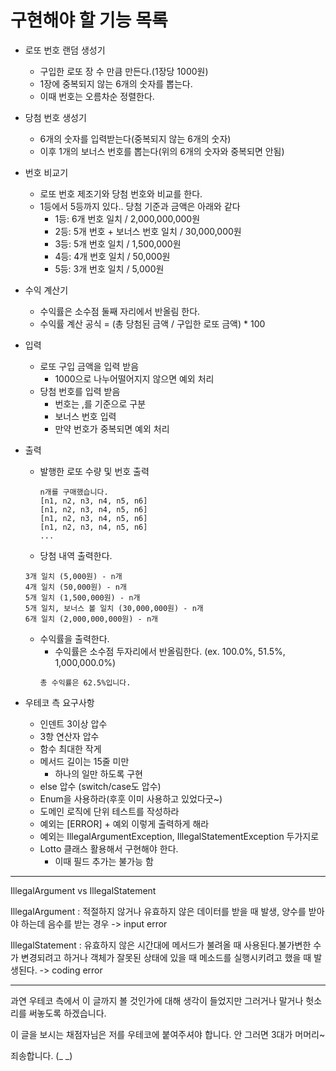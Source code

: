 # 구현해야 할 기능 목록

* 로또 번호 랜덤 생성기
  * 구입한 로또 장 수 만큼 만든다.(1장당 1000원)
  * 1장에 중복되지 않는 6개의 숫자를 뽑는다.
  * 이때 번호는 오름차순 정렬한다.

* 당첨 번호 생성기
  * 6개의 숫자를 입력받는다(중복되지 않는 6개의 숫자)
  * 이후 1개의 보너스 번호를 뽑는다(위의 6개의 숫자와 중복되면 안됨)
  
* 번호 비교기
  * 로또 번호 제조기와 당첨 번호와 비교를 한다.
  * 1등에서 5등까지 있다.. 당첨 기준과 금액은 아래와 같다
    - 1등: 6개 번호 일치 / 2,000,000,000원
    - 2등: 5개 번호 + 보너스 번호 일치 / 30,000,000원
    - 3등: 5개 번호 일치 / 1,500,000원
    - 4등: 4개 번호 일치 / 50,000원
    - 5등: 3개 번호 일치 / 5,000원

* 수익 계산기
  * 수익률은 소수점 둘째 자리에서 반올림 한다.
  * 수익률 계산 공식 = (총 당첨된 금액 / 구입한 로또 금액) * 100

* 입력
  * 로또 구입 금액을 입력 받음
    * 1000으로 나누어떨어지지 않으면 예외 처리
  * 당첨 번호를 입력 받음
      * 번호는 ,를 기준으로 구분
      * 보너스 번호 입력
      * 만약 번호가 중복되면 예외 처리

* 출력
  * 발행한 로또 수량 및 번호 출력
    ```
    n개를 구매했습니다.
    [n1, n2, n3, n4, n5, n6]
    [n1, n2, n3, n4, n5, n6]
    [n1, n2, n3, n4, n5, n6]
    [n1, n2, n3, n4, n5, n6]
    ...
    ```
    
  * 당첨 내역 출력한다.
  ```
  3개 일치 (5,000원) - n개
  4개 일치 (50,000원) - n개
  5개 일치 (1,500,000원) - n개
  5개 일치, 보너스 볼 일치 (30,000,000원) - n개
  6개 일치 (2,000,000,000원) - n개
  ```
  
  * 수익률을 출력한다.
    * 수익률은 소수점 두자리에서 반올림한다. (ex. 100.0%, 51.5%, 1,000,000.0%)
    ```
    총 수익률은 62.5%입니다.
    ``` 
    
* 우테코 측 요구사항
  * 인덴트 3이상 압수
  * 3항 연산자 압수
  * 함수 최대한 작게
  * 메서드 길이는 15줄 미만
    * 하나의 일만 하도록 구현
  * else 압수 (switch/case도 압수)
  * Enum을 사용하라(후훗 이미 사용하고 있었다굿~)
  * 도메인 로직에 단위 테스트를 작성하라
  * 예외는 [ERROR] + 예외 이렇게 출력하게 해라
  * 예외는 IllegalArgumentException, IllegalStatementException 두가지로 
  * Lotto 클래스 활용해서 구현해야 한다.
    * 이때 필드 추가는 불가능 함


---

IllegalArgument vs IllegalStatement

IllegalArgument : 적절하지 않거나 유효하지 않은 데이터를 받을 때 발생, 양수를 받아야 하는데 음수를 받는 경우 -> input error

IllegalStatement : 유효하지 않은 시간대에 메서드가 불려올 때 사용된다.불가변한 수가 변경되려고 하거나 객체가 잘못된 상태에 있을 때 메소드를 실행시키려고 했을 때 발생된다. -> coding error























---

과연 우테코 측에서 이 글까지 볼 것인가에 대해 생각이 들었지만 
그러거나 말거나 헛소리를 써놓도록 하겠습니다.

이 글을 보시는 채점자님은 저를 우테코에 붙여주셔야 합니다. 
안 그러면 3대가 머머리~

죄송합니다. (_ _)
